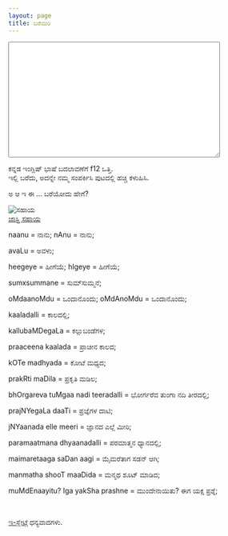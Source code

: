```yaml
---
layout: page
title: ಬರೆಯಿರಿ
---
```



<script type="text/javascript" src="http://www.kannadaslate.com/KannadaSlate.js"></script> 
<div>
<textarea class="slate" name="slate" rows=15 cols=50 value="" onkeydown="return processFnn(this, event);" onkeypress="return Geechi(this, event);"></textarea>
<p>ಕನ್ನಡ ಇಂಗ್ಲಿಷ್‍ ಭಾಷೆ ಬದಲಾವಣೆಗೆ f12 ಒತ್ತಿ.<br>ಇಲ್ಲಿ ಬರೆದು, ಅದನ್ನೇ ನಮ್ಮ ಸಂಪರ್ಕಿಸಿ ಪುಟದಲ್ಲಿ ಹಚ್ಚಿ ಕಳುಹಿಸಿ.</p><p>ಅ ಆ ಇ ಈ ... ಬರೆಯೋದು ಹೇಗೆ?</p><img alt="ಸಹಾಯ" src="http://www.kannadaslate.com/images/aaee_help.jpg">
<br><a href="http://www.kannadaslate.com/over_help.htm" target="_blank">ಜಾಸ್ತಿ ಸಹಾಯ</a><br>
<p>
naanu = ನಾನು; nAnu = ನಾನು;

avaLu = ಅವಳು;

heegeye = ಹೀಗೆಯೆ; hIgeye = ಹೀಗೆಯೆ;

sumxsummane = ಸುಮ್‍ಸುಮ್ಮನೆ;

oMdaanoMdu = ಒಂದಾನೊಂದು; oMdAnoMdu = ಒಂದಾನೊಂದು;

kaaladalli = ಕಾಲದಲ್ಲಿ;

kallubaMDegaLa = ಕಲ್ಲುಬಂಡೆಗಳ;

praaceena kaalada = ಪ್ರಾಚೀನ ಕಾಲದ;

kOTe madhyada = ಕೋಟೆ ಮಧ್ಯದ;

prakRti maDila = ಪ್ರಕೃತಿ ಮಡಿಲ;

bhOrgareva tuMgaa nadi teeradalli = ಭೋರ್ಗರೆವ ತುಂಗಾ ನದಿ ತೀರದಲ್ಲಿ;

prajNYegaLa daaTi = ಪ್ರಜ್ಞೆಗಳ ದಾಟಿ;

jNYaanada elle meeri = ಜ್ಞಾನದ ಎಲ್ಲೆ ಮೀರಿ;

paramaatmana dhyaanadalli = ಪರಮಾತ್ಮನ ಧ್ಯಾನದಲ್ಲಿ;

maimaretaaga saDan aagi = ಮೈಮರೆತಾಗ ಸಡನ್ ಆಗಿ;

manmatha shooT maaDida = ಮನ್ಮಥ ಶೂಟ್ ಮಾಡಿದ;

muMdEnaayitu? Iga yakSha prashne = ಮುಂದೇನಾಯಿತು? ಈಗ ಯಕ್ಷ ಪ್ರಶ್ನೆ;

</p><br>

<a href="http://www.kannadaslate.com/" >ಇ-ಸ್ಲೇಟ್</a>ಗೆ ಧನ್ಯವಾದಗಳು. 

</div>
